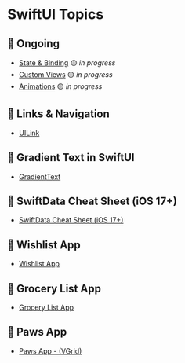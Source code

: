 # SwiftUI Topics

## 🚧 Ongoing

- [State & Binding](./StateAndBinding/README.md) 🟡 *in progress*
- [Custom Views](./CustomViews/README.md) 🟡 *in progress*
- [Animations](./Animations/README.md) 🟡 *in progress*


## 🔗 Links & Navigation

- [UILink](./UILink/README.md)

## 🎨 Gradient Text in SwiftUI

- [GradientText](./GradientText/README.md)


## 📄 SwiftData Cheat Sheet (iOS 17+)

- [SwiftData Cheat Sheet (iOS 17+)](./SwiftData/README.md)

## 📖 Wishlist App

- [Wishlist App](./Wishlist/README.md)


## 📖 Grocery List App

- [Grocery List App](./GroceryList/README.md)


## 📖 Paws App

- [Paws App - (VGrid)](./PawsVGrid/README.md)
